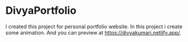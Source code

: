 # DivyaPortfolio
I created this project for personal portfolio website.
In this project i create some animation.
And you can preview at https://divyakumari.netlify.app/.
